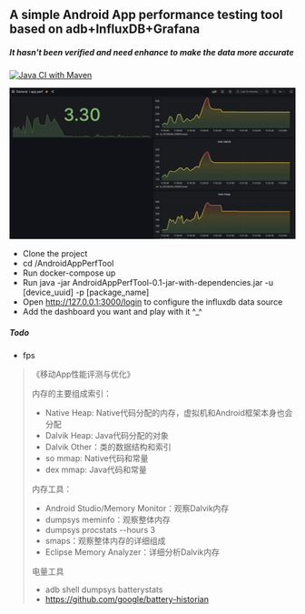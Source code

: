 ## A simple Android App performance testing tool based on adb+InfluxDB+Grafana
##### It hasn't been verified and need enhance to make the data more accurate
[![Java CI with Maven](https://github.com/quxiaozha/AppPerfTest/actions/workflows/maven.yml/badge.svg)](https://github.com/quxiaozha/AppPerfTest/actions/workflows/maven.yml)

![AndroidAppPerfTool.png](screenshot%2FAndroidAppPerfTool.png)

- Clone the project
- cd /AndroidAppPerfTool
- Run docker-compose up
- Run java -jar AndroidAppPerfTool-0.1-jar-with-dependencies.jar -u [device_uuid] -p [package_name]
- Open http://127.0.0.1:3000/login to configure the influxdb data source
- Add the dashboard you want and play with it ^_^

##### Todo
- fps

> 《移动App性能评测与优化》
> 
> 内存的主要组成索引：
> - Native Heap: Native代码分配的内存，虚拟机和Android框架本身也会分配
> - Dalvik Heap: Java代码分配的对象
> - Dalvik Other：类的数据结构和索引
> - so mmap: Native代码和常量
> - dex mmap: Java代码和常量
> 
> 内存工具：
> - Android Studio/Memory Monitor：观察Dalvik内存
> - dumpsys meminfo：观察整体内存
> - dumpsys procstats --hours 3
> - smaps：观察整体内存的详细组成
> - Eclipse Memory Analyzer：详细分析Dalvik内存
> 
> 电量工具
> - adb shell dumpsys batterystats
> - https://github.com/google/battery-historian